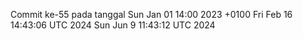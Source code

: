 Commit ke-55 pada tanggal Sun Jan 01 14:00 2023 +0100
Fri Feb 16 14:43:06 UTC 2024
Sun Jun  9 11:43:12 UTC 2024
